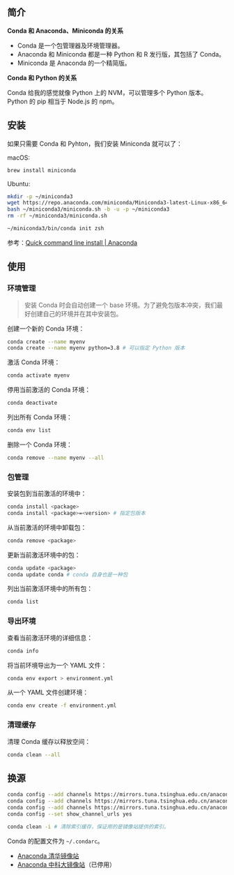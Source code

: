 ## 简介

**Conda 和 Anaconda、Miniconda 的关系**

- Conda 是一个包管理器及环境管理器。
- Anaconda 和 Miniconda 都是一种 Python 和 R 发行版，其包括了 Conda。
- Miniconda 是 Anaconda 的一个精简版。

**Conda 和 Python 的关系**

Conda 给我的感觉就像 Python 上的 NVM，可以管理多个 Python 版本。Python 的 pip 相当于 Node.js 的 npm。

## 安装

如果只需要 Conda 和 Pyhton，我们安装 Miniconda 就可以了：

macOS:

```sh
brew install miniconda
```

Ubuntu:

```sh
mkdir -p ~/miniconda3
wget https://repo.anaconda.com/miniconda/Miniconda3-latest-Linux-x86_64.sh -O ~/miniconda3/miniconda.sh
bash ~/miniconda3/miniconda.sh -b -u -p ~/miniconda3
rm -rf ~/miniconda3/miniconda.sh
```

```sh
~/miniconda3/bin/conda init zsh
```

参考：[Quick command line install | Anaconda](https://docs.anaconda.com/miniconda/#quick-command-line-install)

## 使用

### 环境管理

> 安装 Conda 时会自动创建一个 base 环境。为了避免包版本冲突，我们最好创建自己的环境并在其中安装包。

创建一个新的 Conda 环境：

```sh
conda create --name myenv
conda create --name myenv python=3.8 # 可以指定 Python 版本
```

激活 Conda 环境：

```sh
conda activate myenv
```

停用当前激活的 Conda 环境：

```sh
conda deactivate
```

列出所有 Conda 环境：

```sh
conda env list
```

删除一个 Conda 环境：

```sh
conda remove --name myenv --all
```

### 包管理

安装包到当前激活的环境中：

```sh
conda install <package>
conda install <package>=<version> # 指定包版本
```

从当前激活的环境中卸载包：

```sh
conda remove <package>
```

更新当前激活环境中的包：

```sh
conda update <package>
conda update conda # conda 自身也是一种包
```

列出当前激活环境中的所有包：

```sh
conda list
```

### 导出环境

查看当前激活环境的详细信息：

```sh
conda info
```

将当前环境导出为一个 YAML 文件：

```sh
conda env export > environment.yml
```

从一个 YAML 文件创建环境：

```sh
conda env create -f environment.yml
```

### 清理缓存

清理 Conda 缓存以释放空间：

```sh
conda clean --all
```

## 换源

```sh
conda config --add channels https://mirrors.tuna.tsinghua.edu.cn/anaconda/pkgs/main/
conda config --add channels https://mirrors.tuna.tsinghua.edu.cn/anaconda/pkgs/r/
conda config --add channels https://mirrors.tuna.tsinghua.edu.cn/anaconda/pkgs/msys2/
conda config --set show_channel_urls yes
```

```sh
conda clean -i # 清除索引缓存，保证用的是镜像站提供的索引。
```

Conda 的配置文件为 `~/.condarc`。

- [Anaconda 清华镜像站](https://mirrors.tuna.tsinghua.edu.cn/help/anaconda/)
- [Anaconda 中科大镜像站](https://mirrors.ustc.edu.cn/help/anaconda.html)（已停用）